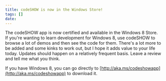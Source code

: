 ```yaml
---
title: codeSHOW is now in the Windows Store!
tags: []
date: 
---
```


The codeSHOW app is now certified and available in the Windows 8 Store. If you're wanting to learn development for Windows 8, use codeSHOW to browse a lot of demos and then see the code for them. There's a lot more to be added and some kinks to work out, but I hope it adds value to your life today. Updates should happen on a relatively frequent basis. Leave a review and tell me what you think.

If you have Windows 8, you can go directly to [http://aka.ms/codeshowapp](http://aka.ms/codeshowapp) to download it.